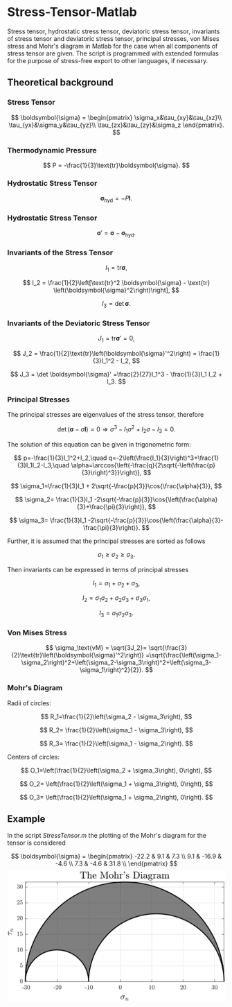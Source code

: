 # Stress-Tensor-Matlab
Stress tensor, hydrostatic stress tensor, deviatoric stress tensor, invariants of stress tensor and deviatoric stress tensor, principal stresses, von Mises stress and Mohr's diagram in Matlab for the case when all components of stress tensor are given.
The script is programmed with extended formulas for the purpose of stress-free export to other languages, if necessary.
 
 ## Theoretical background
 
 ### Stress Tensor
 
 $$
 \boldsymbol{\sigma} = 
	\begin{pmatrix}
		\sigma_x&\tau_{xy}&\tau_{xz}\\
		\tau_{yx}&\sigma_y&\tau_{yz}\\
		\tau_{zx}&\tau_{zy}&\sigma_z
	\end{pmatrix}.
 $$
 
 ### Thermodynamic Pressure
 
 $$
P = -\frac{1}{3}\text{tr}\boldsymbol{\sigma}.
 $$
 
 ### Hydrostatic Stress Tensor
 
 $$
\boldsymbol{\sigma}_\text{hyd} = -P\mathbf{I}.
 $$

 ### Hydrostatic Stress Tensor
 
 $$
\boldsymbol{\sigma}' =\boldsymbol{\sigma} - \boldsymbol{\sigma}_\text{hyd}.
 $$
 
  ### Invariants of the Stress Tensor
 
 $$
	I_1 = \text{tr} \boldsymbol{\sigma},
 $$
 
  $$
	I_2 = \frac{1}{2}\left[\text{tr}^2 \boldsymbol{\sigma} - \text{tr} \left(\boldsymbol{\sigma}^2\right)\right],
 $$
 
  $$
	I_3 = \det \boldsymbol{\sigma}.
 $$
 
### Invariants of the Deviatoric Stress Tensor

 $$
	J_1 = \text{tr}\boldsymbol{\sigma}'=0,
 $$
 
 $$
	J_2 = \frac{1}{2}\text{tr}\left(\boldsymbol{\sigma}'^2\right) = \frac{1}{3}I_1^2 - I_2,
 $$
 
 $$
	J_3 = \det \boldsymbol{\sigma}' =\frac{2}{27}I_1^3 - \frac{1}{3}I_1 I_2 + I_3.
 $$

### Principal Stresses

The principal stresses are eigenvalues of the stress tensor, therefore

$$
\det\left(\boldsymbol{\sigma}-\sigma\mathbf{I}\right)=0\Rightarrow\sigma^3-I_1\sigma^2+I_2\sigma-I_3=0.
$$

The solution of this equation can be given in trigonometric form:

$$
p=-\frac{1}{3}I_1^2+I_2,\quad q=-2\left(\frac{I_1}{3}\right)^3+\frac{1}{3}I_1I_2-I_3,\quad \alpha=\arccos{\left(-\frac{q}{2\sqrt{-\left(\frac{p}{3}\right)^3}}\right)},
$$

$$
\sigma_1=\frac{1}{3}I_1 + 2\sqrt{-\frac{p}{3}}\cos{\frac{\alpha}{3}},
$$

$$
\sigma_2= \frac{1}{3}I_1 -2\sqrt{-\frac{p}{3}}\cos{\left(\frac{\alpha}{3}+\frac{\pi}{3}\right)},
$$

$$
\sigma_3= \frac{1}{3}I_1 -2\sqrt{-\frac{p}{3}}\cos{\left(\frac{\alpha}{3}-\frac{\pi}{3}\right)}.
$$

Further, it is assumed that the principal stresses are sorted as follows

$$
\sigma_1\geq\sigma_2\geq\sigma_3.
$$

Then invariants can be expressed in terms of principal stresses

$$
I_1=\sigma_1+\sigma_2+\sigma_3,
$$

$$
I_2= \sigma_1\sigma_2+\sigma_2\sigma_3+\sigma_3\sigma_1,
$$

$$
I_3= \sigma_1\sigma_2\sigma_3.
$$

### Von Mises Stress

$$
\sigma_\text{vM} = \sqrt{3J_2}= \sqrt{\frac{3}{2}\text{tr}\left(\boldsymbol{\sigma}'^2\right)} =\sqrt{\frac{\left(\sigma_1-\sigma_2\right)^2+\left(\sigma_2-\sigma_3\right)^2+\left(\sigma_3-\sigma_1\right)^2}{2}}.
$$

### Mohr's Diagram

Radii of circles:

$$
R_1=\frac{1}{2}\left(\sigma_2 - \sigma_3\right),
$$

$$
R_2= \frac{1}{2}\left(\sigma_1 - \sigma_3\right),
$$

$$
R_3= \frac{1}{2}\left(\sigma_1 - \sigma_2\right).
$$

Centers of circles:

$$
O_1=\left(\frac{1}{2}\left(\sigma_2 + \sigma_3\right),  0\right),
$$

$$
O_2=  \left(\frac{1}{2}\left(\sigma_1 + \sigma_3\right), 0\right),
$$

$$
O_3= \left(\frac{1}{2}\left(\sigma_1 + \sigma_2\right), 0\right).
$$

## Example 

In the script _StressTensor.m_ the plotting of the Mohr's diagram for the tensor is considered

$$
\boldsymbol{\sigma} =
\begin{pmatrix}
			-22.2 & 9.1 & 7.3 \\
			9.1 & -16.9 & -4.6 \\
			7.3 & -4.6 & 31.8 \\
		\end{pmatrix}
$$
![The Mohr's Diagram](https://github.com/whydenyscry/Stress-Tensor-Matlab/blob/main/images/The_Mohrs_Diagram.png)